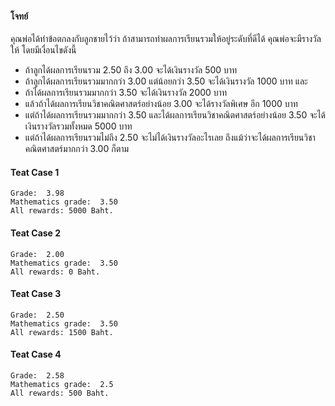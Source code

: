 #### โจทย์ 
คุณพ่อได้ทำข้อตกลงกับลูกชายไว้ว่า ถ้าสามารถทำผลการเรียนรวมให้อยู่ระดับที่ดีได้ คุณพ่อจะมีรางวัลให้ โดยมีเงื่อนไขดังนี้ 
* ถ้าลูกได้ผลการเรียนรวม 2.50 ถึง 3.00 จะได้เงินรางวัล 500 บาท 
* ถ้าลูกได้ผลการเรียนรวมมากกว่า 3.00 แต่น้อยกว่า 3.50 จะได้เงินรางวัล 1000 บาท และ 
* ถ้าได้ผลการเรียนรวมมากกว่า 3.50 จะได้เงินรางวัล 2000 บาท  
* แล้วถ้าได้ผลการเรียนวิชาคณิตศาสตร์อย่างน้อย 3.00 จะได้รางวัลพิเศษ อีก 1000 บาท 
* แต่ถ้าได้ผลการเรียนรวมมากกว่า 3.50 และได้ผลการเรียนวิชาคณิตศาสตร์อย่างน้อย 3.50 จะได้เงินรางวัลรวมทั้งหมด 5000 บาท 
* แต่ถ้าได้ผลการเรียนรวมไม่ถึง 2.50 จะไม่ได้เงินรางวัลอะไรเลย ถึงแม้ว่าจะได้ผลการเรียนวิชาคณิตศาสตร์มากกว่า 3.00 ก็ตาม
#### Teat Case 1
````
Grade:  3.98 
Mathematics grade:  3.50
All rewards: 5000 Baht.  
````
#### Teat Case 2
````
Grade:  2.00
Mathematics grade:  3.50
All rewards: 0 Baht.   
````
#### Teat Case 3
````
Grade:  2.50
Mathematics grade:  3.50
All rewards: 1500 Baht.   
````
#### Teat Case 4
````
Grade:  2.58
Mathematics grade:  2.5
All rewards: 500 Baht.   
````
